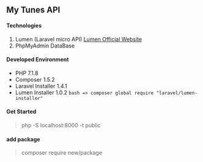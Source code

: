 ## My Tunes API

#### Technologies

1. Lumen (Laravel micro API) 
[Lumen Official Website](https://lumen.laravel.com/docs/5.6)
2. PhpMyAdmin DataBase

#### Developed Environment

- PHP 7.1.8
- Composer 1.5.2
- Laravel Installer 1.4.1
- Lumen Installer 1.0.2
``` bash => composer global require "laravel/lumen-installer" ```

#### Get Started
> php -S localhost:8000 -t public

#### add package
> composer require new/package